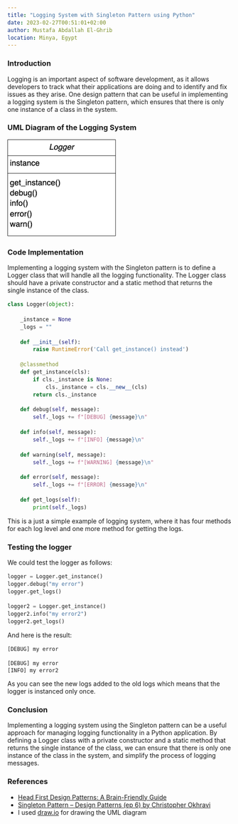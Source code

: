 ```yaml
---
title: "Logging System with Singleton Pattern using Python"
date: 2023-02-27T00:51:01+02:00
author: Mustafa Abdallah El-Ghrib
location: Minya, Egypt
---
```


### Introduction
Logging is an important aspect of software development, as it allows developers to track what their applications are doing and to identify and fix issues as they arise. One design pattern that can be useful in implementing a logging system is the Singleton pattern, which ensures that there is only one instance of a class in the system.

### UML Diagram of the Logging System
![UML Diagram of the Logging System](/images/logger_uml.png)

### Code Implementation
Implementing a logging system with the Singleton pattern is to define a Logger class that will handle all the logging functionality. The Logger class should have a private constructor and a static method that returns the single instance of the class.

```python
class Logger(object):
    
    _instance = None
    _logs = ""

    def __init__(self):
        raise RuntimeError('Call get_instance() instead')

    @classmethod
    def get_instance(cls):
        if cls._instance is None:
            cls._instance = cls.__new__(cls)
        return cls._instance

    def debug(self, message):
        self._logs += f"[DEBUG] {message}\n"

    def info(self, message):
        self._logs += f"[INFO] {message}\n"

    def warning(self, message):
        self._logs += f"[WARNING] {message}\n"

    def error(self, message):
        self._logs += f"[ERROR] {message}\n"

    def get_logs(self):
        print(self._logs)
```

This is a just a simple example of logging system, where it has four methods for each log level and one more method for getting the logs.

### Testing the logger
We could test the logger as follows:
```python
logger = Logger.get_instance()
logger.debug("my error")
logger.get_logs()

logger2 = Logger.get_instance()
logger2.info("my error2")
logger2.get_logs()
```

And here is the result:
```shell
[DEBUG] my error

[DEBUG] my error
[INFO] my error2
```
As you can see the new logs added to the old logs which means that the logger is instanced only once.

### Conclusion
Implementing a logging system using the Singleton pattern can be a useful approach for managing logging functionality in a Python application. By defining a Logger class with a private constructor and a static method that returns the single instance of the class, we can ensure that there is only one instance of the class in the system, and simplify the process of logging messages.

### References
- [Head First Design Patterns: A Brain-Friendly Guide](https://www.amazon.com/Head-First-Design-Patterns-Brain-Friendly/dp/0596007124)
- [Singleton Pattern – Design Patterns (ep 6) by Christopher Okhravi](https://www.youtube.com/watch?v=hUE_j6q0LTQ)
- I used [draw.io](https://www.draw.io/) for drawing the UML diagram
